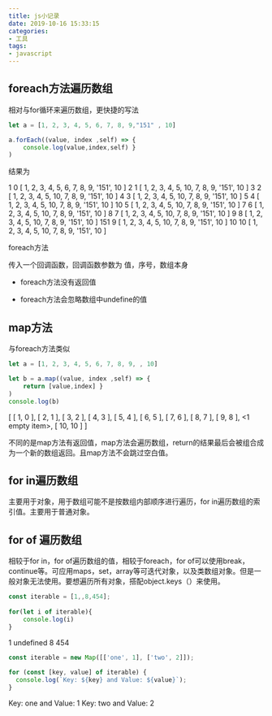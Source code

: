 ```yaml
---
title: js小记录
date: 2019-10-16 15:33:15
categories:
- 工具 
tags:
- javascript
---
```


## foreach方法遍历数组

相对与for循环来遍历数组，更快捷的写法

```javascript
let a = [1, 2, 3, 4, 5, 6, 7, 8, 9,"151" , 10]

a.forEach((value, index ,self) => { 
    console.log(value,index,self) }
)
```

结果为

1 0 [ 1, 2, 3, 4, 5, 6, 7, 8, 9, '151', 10 ]
2 1 [ 1, 2, 3, 4, 5, 10, 7, 8, 9, '151', 10 ]
3 2 [ 1, 2, 3, 4, 5, 10, 7, 8, 9, '151', 10 ]
4 3 [ 1, 2, 3, 4, 5, 10, 7, 8, 9, '151', 10 ]
5 4 [ 1, 2, 3, 4, 5, 10, 7, 8, 9, '151', 10 ]
10 5 [ 1, 2, 3, 4, 5, 10, 7, 8, 9, '151', 10 ]
7 6 [ 1, 2, 3, 4, 5, 10, 7, 8, 9, '151', 10 ]
8 7 [ 1, 2, 3, 4, 5, 10, 7, 8, 9, '151', 10 ]
9 8 [ 1, 2, 3, 4, 5, 10, 7, 8, 9, '151', 10 ]
151 9 [ 1, 2, 3, 4, 5, 10, 7, 8, 9, '151', 10 ]
10 10 [ 1, 2, 3, 4, 5, 10, 7, 8, 9, '151', 10 ]

foreach方法

传入一个回调函数，回调函数参数为 值，序号，数组本身

* foreach方法没有返回值

* foreach方法会忽略数组中undefine的值

## map方法

与foreach方法类似

```javascript
let a = [1, 2, 3, 4, 5, 6, 7, 8, 9, , 10]

let b = a.map((value, index ,self) => { 
    return [value,index] }
)
console.log(b)
```

[ [ 1, 0 ],
  [ 2, 1 ],
  [ 3, 2 ],
  [ 4, 3 ],
  [ 5, 4 ],
  [ 6, 5 ],
  [ 7, 6 ],
  [ 8, 7 ],
  [ 9, 8 ],
  <1 empty item>,
  [ 10, 10 ] ]

不同的是map方法有返回值，map方法会遍历数组，return的结果最后会被组合成为一个新的数组返回。且map方法不会跳过空白值。

## for  in遍历数组

主要用于对象，用于数组可能不是按数组内部顺序进行遍历，for in遍历数组的索引值。主要用于普通对象。

## for of 遍历数组

相较于for in，for of遍历数组的值，相较于foreach，for of可以使用break，continue等。可应用maps，set，array等可迭代对象，以及类数组对象。但是一般对象无法使用。要想遍历所有对象，搭配object.keys（）来使用。

```javascript
const iterable = [1,,8,454];
 
for(let i of iterable){
    console.log(i)
}
```

1
undefined
8
454

```javascript
const iterable = new Map([['one', 1], ['two', 2]]);
 
for (const [key, value] of iterable) {
  console.log(`Key: ${key} and Value: ${value}`);
}
```

Key: one and Value: 1
Key: two and Value: 2





  
